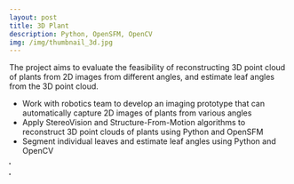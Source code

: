 ```yaml
---
layout: post
title: 3D Plant
description: Python, OpenSFM, OpenCV
img: /img/thumbnail_3d.jpg
---
```


The project aims to evaluate the feasibility of reconstructing 3D point cloud of plants from 2D images from different angles, and estimate leaf angles from the 3D point cloud.
- Work with robotics team to develop an imaging prototype that can automatically capture 2D images of plants from various angles
- Apply StereoVision and Structure-From-Motion algorithms to reconstruct 3D point clouds of plants using Python and OpenSFM
- Segment individual leaves and estimate leaf angles using Python and OpenCV

<div>
	<img class="col" src="{{ site.baseurl }}/img/3d.jpg" alt="" title="3D Point Clount" border="1"/><br/><br/>
	<img class="col" src="{{ site.baseurl }}/img/leaf_angle.jpg" alt="" title="Leaf Angle" border="1"/>        
</div>